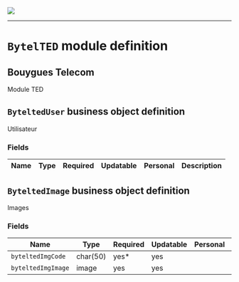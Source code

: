 <!--
 ___ _            _ _    _ _    __
/ __(_)_ __  _ __| (_)__(_) |_ /_/
\__ \ | '  \| '_ \ | / _| |  _/ -_)
|___/_|_|_|_| .__/_|_\__|_|\__\___|
            |_| 
-->
![](https://docs.simplicite.io//logos/logo250.png)
* * *

`BytelTED` module definition
============================

Bouygues Telecom
----------------

Module TED

`ByteltedUser` business object definition
-----------------------------------------

Utilisateur

### Fields

| Name                                                         | Type                                     | Required | Updatable | Personal | Description                                                                      |
|--------------------------------------------------------------|------------------------------------------|----------|-----------|----------|----------------------------------------------------------------------------------|

`ByteltedImage` business object definition
------------------------------------------

Images

### Fields

| Name                                                         | Type                                     | Required | Updatable | Personal | Description                                                                      |
|--------------------------------------------------------------|------------------------------------------|----------|-----------|----------|----------------------------------------------------------------------------------|
| `byteltedImgCode`                                            | char(50)                                 | yes*     | yes       |          | -                                                                                |
| `byteltedImgImage`                                           | image                                    | yes      | yes       |          | -                                                                                |

